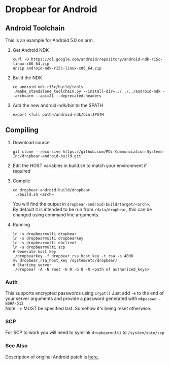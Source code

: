 # Dropbear for Android

## Android Toolchain  
This is an example for Android 5.0 on arm.  


1. Get Android NDK
    ```shell
    curl -O https://dl.google.com/android/repository/android-ndk-r15c-linux-x86_64.zip
    unzip android-ndk-r15c-linux-x86_64.zip
    ```
2. Build the NDK
    ```shell
    cd android-ndk-r15c/build/tools
    ./make_standalone_toolchain.py --install-dir=../../../android-ndk --arch=arm --api=21 --deprecated-headers
3. Add the new android-ndk/bin to the $PATH
    ```shell
    export <full path>/android-ndk/bin:$PATH
    ```

## Compiling
1. Download source
    ```shell
    git clone --recursive https://github.com/PDi-Communication-Systems-Inc/dropbear-android-build.git
    ```

2. Edit the HOST variables in build.sh to match your environment if required  
3. Compile
    ```shell
    cd dropbear-android-build/dropbear
    ../build.sh <arch>
    ```

    You will find the output in `dropbear-android-build/target/<arch>`.  
    By default it is intended to be run from `/data/dropbear`, this can be changed using command line arguments.
4. Running

    ```shell
    ln -s dropbearmulti dropbear
    ln -s dropbearmulti dropbearkey
    ln -s dropbearmulti dbclient
    ln -s dropbearmulti scp
    # Generate host key
    ./dropbearkey -f dropbear_rsa_host_key -t rsa -s 4096
    mv dropbear_rsa_host_key /system/etc/dropbear/
    # Starting server
    ./dropbear -A -N root -U 0 -G 0 -R <path of authorized_keys>
    ```

### Auth
This supports encrypted passwords using `crypt()`
Just add `-e` to the end of your server arguments and provide a password generated with `mkpasswd -mSHA-512`  
Note: `-e` MUST be specified last. Somehow it's being reset otherwise.

### SCP
For SCP to work you will need to symlink `dropbearmulti` to `/system/xbin/scp`

### See Also
Description of original Android patch is [here.](http://web.archive.org/web/20150915202138/http://blog.xulforum.org/index.php?post/2013/12/19/Compiling-Dropbear-for-a-Nexus-7-tablet)

